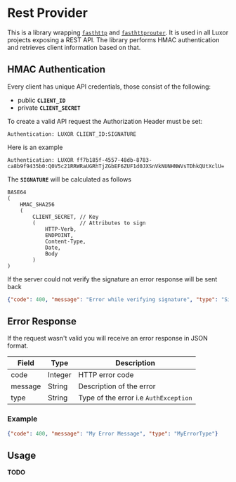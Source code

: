 Rest Provider
=============

This is a library wrapping [`fasthttp`](https://github.com/valyala/fasthttp) and [`fasthttprouter`](https://github.com/buaazp/fasthttprouter).
It is used in all Luxor projects exposing a REST API. The library performs HMAC authentication and retrieves client information based on that.

HMAC Authentication
-------------------

Every client has unique API credentials, those consist of the following:
* public **`CLIENT_ID`**
* private **`CLIENT_SECRET`**

To create a valid API request the Authorization Header must be set:
```HTTP
Authentication: LUXOR CLIENT_ID:SIGNATURE
```

Here is an example
```HTTP
Authentication: LUXOR ff7b185f-4557-48db-8783-ca8b9f9435b0:Q0V5c21RRWRaUGRhTjZGbEF6ZUF1d0JXSnVkNUNHNWVsTDhkQUtXclU=
```

The **`SIGNATURE`** will be calculated as follows
```
BASE64
(
    HMAC_SHA256
    (
        CLIENT_SECRET, // Key
        (              // Attributes to sign
            HTTP-Verb,
            ENDPOINT,
            Content-Type,
            Date,
            Body 
        )
)
```

If the server could not verify the signature an error response will be sent back
```JSON
{"code": 400, "message": "Error while verifying signature", "type": "SignatureVerifyException"}
```

Error Response
--------------

If the request wasn't valid you will receive an error response in JSON format.

| Field   | Type    | Description                           |
|---------|---------|---------------------------------------|
| code    | Integer |  HTTP error code                      |
| message | String  | Description of the error              |
| type    | String  | Type of the error i.e `AuthException` |

### Example

```JSON
{"code": 400, "message": "My Error Message", "type": "MyErrorType"}
```

Usage
-----

**TODO**
